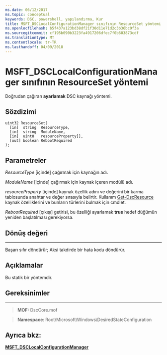 ```yaml
---
ms.date: 06/12/2017
ms.topic: conceptual
keywords: DSC, powershell, yapılandırma, Kur
title: MSFT_DSCLocalConfigurationManager sınıfının ResourceSet yöntemi
ms.openlocfilehash: b5f437a123bd38df21f30d11e71d2c3b36bc9f3a
ms.sourcegitcommit: cf195b090b3223fa4917206dfec7f0b603873cdf
ms.translationtype: MT
ms.contentlocale: tr-TR
ms.lasthandoff: 04/09/2018
---
```

# <a name="resourceset-method-of-the-msftdsclocalconfigurationmanager-class"></a>MSFT_DSCLocalConfigurationManager sınıfının ResourceSet yöntemi

Doğrudan çağıran **ayarlamak** DSC kaynağı yöntemi.

<a name="syntax"></a>Sözdizimi
------

```mof
uint32 ResourceSet(
  [in]  string  ResourceType,
  [in]  string  ModuleName,
  [in]  uint8   resourceProperty[],
  [out] boolean RebootRequired
);
```

<a name="parameters"></a>Parametreler
----------

*ResourceType* \[içinde\] çağırmak için kaynağın adı.

*ModuleName* \[içinde\] çağırmak için kaynak içeren modülü adı.

*resourceProperty* \[içinde\] kaynak özellik adını ve değerini bir karma tablosunda anahtar ve değer sırasıyla belirtir. Kullanım [Get-DscResource](https://technet.microsoft.com/library/dn521625.aspx) kaynak özelliklerini ve bunların türlerini bulmak için cmdlet.

*RebootRequired* \[çıkışı\] getirisi, bu özelliği ayarlamak **true** hedef düğümün yeniden başlatılması gerekiyorsa.

## <a name="return-value"></a>Dönüş değeri
------------

Başarı sıfır döndürür; Aksi takdirde bir hata kodu döndürür.

## <a name="remarks"></a>Açıklamalar

Bu statik bir yöntemdir.

## <a name="requirements"></a>Gereksinimler
------------
>**MOF:** DscCore.mof

>**Namespace**: Root\Microsoft\Windows\DesiredStateConfiguration


## <a name="see-also"></a>Ayrıca bkz:


[**MSFT_DSCLocalConfigurationManager**](msft-dsclocalconfigurationmanager.md)